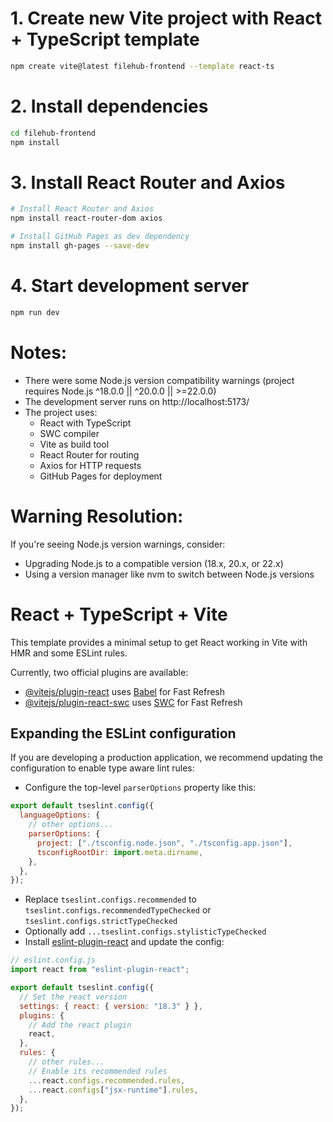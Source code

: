 # 1. Create new Vite project with React + TypeScript template

```bash
npm create vite@latest filehub-frontend --template react-ts
```

# 2. Install dependencies

```bash
cd filehub-frontend
npm install
```

# 3. Install React Router and Axios

```bash
# Install React Router and Axios
npm install react-router-dom axios

# Install GitHub Pages as dev dependency
npm install gh-pages --save-dev
```

# 4. Start development server

```bash
npm run dev
```

# Notes:

- There were some Node.js version compatibility warnings (project requires Node.js ^18.0.0 || ^20.0.0 || >=22.0.0)
- The development server runs on http://localhost:5173/
- The project uses:
  - React with TypeScript
  - SWC compiler
  - Vite as build tool
  - React Router for routing
  - Axios for HTTP requests
  - GitHub Pages for deployment

# Warning Resolution:

If you're seeing Node.js version warnings, consider:

- Upgrading Node.js to a compatible version (18.x, 20.x, or 22.x)
- Using a version manager like nvm to switch between Node.js versions

# React + TypeScript + Vite

This template provides a minimal setup to get React working in Vite with HMR and some ESLint rules.

Currently, two official plugins are available:

- [@vitejs/plugin-react](https://github.com/vitejs/vite-plugin-react/blob/main/packages/plugin-react/README.md) uses [Babel](https://babeljs.io/) for Fast Refresh
- [@vitejs/plugin-react-swc](https://github.com/vitejs/vite-plugin-react-swc) uses [SWC](https://swc.rs/) for Fast Refresh

## Expanding the ESLint configuration

If you are developing a production application, we recommend updating the configuration to enable type aware lint rules:

- Configure the top-level `parserOptions` property like this:

```js
export default tseslint.config({
  languageOptions: {
    // other options...
    parserOptions: {
      project: ["./tsconfig.node.json", "./tsconfig.app.json"],
      tsconfigRootDir: import.meta.dirname,
    },
  },
});
```

- Replace `tseslint.configs.recommended` to `tseslint.configs.recommendedTypeChecked` or `tseslint.configs.strictTypeChecked`
- Optionally add `...tseslint.configs.stylisticTypeChecked`
- Install [eslint-plugin-react](https://github.com/jsx-eslint/eslint-plugin-react) and update the config:

```js
// eslint.config.js
import react from "eslint-plugin-react";

export default tseslint.config({
  // Set the react version
  settings: { react: { version: "18.3" } },
  plugins: {
    // Add the react plugin
    react,
  },
  rules: {
    // other rules...
    // Enable its recommended rules
    ...react.configs.recommended.rules,
    ...react.configs["jsx-runtime"].rules,
  },
});
```
